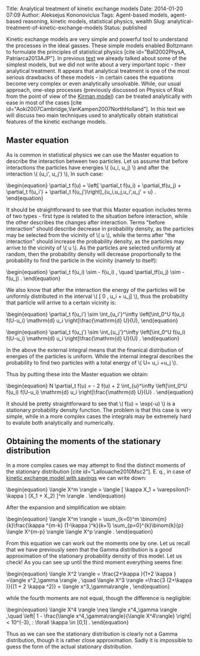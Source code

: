 Title: Analytical treatment of kinetic exchange models
Date: 2014-01-20 07:09
Author: Aleksejus Kononovicius
Tags: Agent-based models, agent-based reasoning, kinetic models, statistical physics, wealth
Slug: analytical-treatment-of-kinetic-exchange-models
Status: published

Kinetic
exchange models are very simple and powerful tool to understand the
processes in the ideal gasses. These simple models enabled Boltzmann to
formulate the principles of statistical physics \[cite
id="Ball2002PhysA, Patriarca2013AJP"\]. In previous
[text](/elementary-kinetic-exchange-models "Elementary kinetic exchange models ")
we already talked about some of the simplest models, but we did not
write about a very important topic - their analytical treatment. It
appears that analytical treatment is one of the most serious drawbacks
of these models - in certain cases the equations become very complex or
even analytically unsolvable. While, our usual approach, one-step
processes (previously discussed on Physics of Risk from the point of
view of the [Kirman
model](/tag/kirman-model "Texts on Physics of Risk related to the Kirman model"))
can be treated analytically with ease in most of the cases \[cite
id="Aoki2007Cambridge,VanKampen2007NorthHolland"\]. In this text we will
discuss two main techniques used to analytically obtain statistical
features of the kinetic exchange models.<!--more-->

Master equation
---------------

As is common in statistical physics we can use the Master equation to
describe the interaction between two particles. Let us assume that
before interactions the particles have energies \\\(  (u\_i, u\_j) \\\)
and after the interaction \\\(  (u\_i', u\_j') \\\), In such case:


\begin{equation}
 \partial\_t f(u) = \left\[ \partial\_t f(u\_i) + \partial\_tf(u\_j) + \partial\_t f(u\_i') + \partial\_t f(u\_j')\right\]\_{u\_i,u\_j,u\_i',u\_j' = u} . 
\end{equation}


It should be straightforward to see that this Master equation includes
terms of two types - first type is related to the situation before
interaction, while the other describes the changes after interaction.
Terms "before interaction" should describe decrease in probability
density, as the particles may be selected from the vicinity of \\\( u \\\), while the terms after "the interaction" should increase the
probability density, as the particles may arrive to the vicinity of
\\\(  u \\\). As the particles are selected uniformly at random, then the
probability density will decrease proportionally to the probability to
find the particle in the vicinity (namely to itself):


\begin{equation}
 \partial\_t f(u\_i) \sim - f(u\_i) , \quad \partial\_tf(u\_j) \sim - f(u\_j) . 
\end{equation}


We also know that after the interaction the energy of the particles will
be uniformly distributed in the interval \\\(  \[ 0 , u\_i + u\_j\] \\\), thus the probability that particle will arrive to a certain
vicinity is:


\begin{equation}
 \partial\_t f(u\_i') \sim \int\_{u\_i'}^\infty \left\[\int\_0^U f(u\_i) f(U-u\_i) \mathrm{d} u\_i \right\]\frac{\mathrm{d} U}{U}, 
\end{equation}



\begin{equation}
 \partial\_t f(u\_j') \sim \int\_{u\_j'}^\infty \left\[\int\_0^U f(u\_i) f(U-u\_i) \mathrm{d} u\_i \right\]\frac{\mathrm{d} U}{U} . 
\end{equation}


In the above the external integral means that the finanical distribution
of energies of the particles is uniform. While the internal integral
describes the probability to find two particles with a total energy of
\\\(  U= u\_i +u\_j  \\\).

Thus by putting these into the Master equation we obtain:


\begin{equation}
 N \partial\_t f(u) = - 2 f(u) + 2 \int\_{u}^\infty \left\[\int\_0^U f(u\_i) f(U-u\_i) \mathrm{d} u\_i \right\]\frac{\mathrm{d} U}{U} . 
\end{equation}


It should be pretty straightforward to see that \\\(  f(u) = \exp(-u) \\\) is a stationary probability density function. The problem is that
this case is very simple, while in a more complex cases the integrals
may be extremely hard to evalute both analytically and numerically.

Obtaining the moments of the stationary distribution
----------------------------------------------------

In a more complex cases we may attempt to find the distinct moments of
the stationary distribution \[cite id="Lallouache2010Msc2"\]. E. q., in
case of [kinetic exchange model with
savings](/turto-pasiskirstymo-modeliavimas-kinetiniais-modeliais "Modelling wealth distribution using kinetic exchange models")
we can write down:


\begin{equation}
 \langle X^m \rangle = \langle \[ \kappa X\_1 + \varepsilon(1-\kappa ) (X\_1 + X\_2) \]^m \rangle . 
\end{equation}


After the expansion and simplification we obtain:


\begin{equation}
 \langle X^m \rangle = \sum\_{k=0}^m \binom{m}{k}\frac{\kappa ^{m-k} (1-\kappa )^k}{k+1} \sum\_{p=0}^{k}\binom{k}{p} \langle X^{m-p} \rangle \langle X^p \rangle . 
\end{equation}


From this equation we can work out the moments one by one. Let us recall
that we have previously seen that the Gamma distribution is a good
approximation of the stationary probability density of this model. Let
us check! As you can see up until the third moment everything seems
fine:


\begin{equation}
 \langle X^2 \rangle = \frac{2+\kappa }{1+2 \kappa } =\langle x^2\_\gamma \rangle , \quad \langle X^3 \rangle =\frac{3 (2+\kappa )}{(1 + 2 \kappa ^2)} = \langle x^3\_\gamma\rangle , 
\end{equation}


while the fourth moments are not equal, though the difference is
negligible:


\begin{equation}
 \langle X^4 \rangle \neq \langle x^4\_\gamma \rangle ,\quad \left| 1 - \frac{\langle x^4\_\gamma\rangle}{\langle X^4\rangle} \right| &lt; 10^{-3}, \: \forall \kappa \in \[0,1\] .
\end{equation}


Thus as we can see the stationary distribution is clearly not a Gamma
distribution, though it is rather close approximation. Sadly it is
impossible to guess the form of the actual stationary
distribution.

